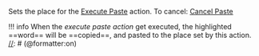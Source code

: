 Sets the place for the [Execute Paste](Execute%20Paste.md) action.
To cancel: [Cancel Paste](Cancel%20Paste.md)

[//]: # (@formatter:off)
!!! info
    When the _execute paste action_ get executed, the highlighted ==word== will be ==copied==, and pasted to the place set by this action.
[//]: # (@formatter:on)
